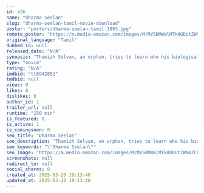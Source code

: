 ```yaml
---
id: 436
name: "Dharma Seelan"
slug: "dharma-seelan-tamil-movie-download"
poster: "posters/dharma-seelan-tamil-1993.jpg"
remote_poster: "https://m.media-amazon.com/images/M/MV5BMmNlMTk0ODUtZWNmZC00MDAxLTk1MTAtM2RkYWY5NWUzNzUyXkEyXkFqcGdeQXVyOTk3NTc2MzE@._V1_SX300.jpg"
original_language: "Tamil"
dubbed_in: null
released_date: "N/A"
synopsis: "Thamizh Selvan, an orphan, tries to learn who his biological parents are. Durga, a reporter, helps Tamizh uncover the truth when he meets her at a nun's funeral service."
type: "movie"
rating: "N/A"
imdbid: "tt8942852"
tmdbid: null
views: 0
likes: 0
dislikes: 0
author_id: 1
trailer_url: null
runtime: "150 min"
is_featured: 0
is_active: 1
is_comingsoon: 0
seo_title: "Dharma Seelan"
seo_description: "Thamizh Selvan, an orphan, tries to learn who his biological parents are. Durga, a reporter, helps Tamizh uncover the truth when he meets her at a nun's funeral service."
seo_keywords: "\"Dharma Seelan\""
seo_image: "https://m.media-amazon.com/images/M/MV5BMmNlMTk0ODUtZWNmZC00MDAxLTk1MTAtM2RkYWY5NWUzNzUyXkEyXkFqcGdeQXVyOTk3NTc2MzE@._V1_SX300.jpg"
screenshots: null
redirect_to: null
social_shares: 0
created_at: 2025-03-20 19:13:48
updated_at: 2025-03-20 19:13:48
---
```


